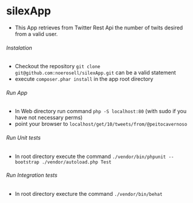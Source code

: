 # silexApp
- This App retrieves from Twitter Rest Api the number of twits desired from a valid user.

######  Instalation
  - Checkout the repository
  `git clone git@github.com:noerosell/silexApp.git` can be a valid statement
  - execute `composer.phar install` in the app root directory
###### Run App
  - In Web directory run command
  `php -S localhost:80` (with sudo if you have not necessary perms)
  - point your browser to 
    `localhost/get/10/tweets/from/@peitocavernoso`

###### Run Unit tests
  - In root directory execute the command
  `./vendor/bin/phpunit --bootstrap ./vendor/autoload.php Test`
  
###### Run Integration tests
  - In root directory execture the command
  `./vendor/bin/behat`

